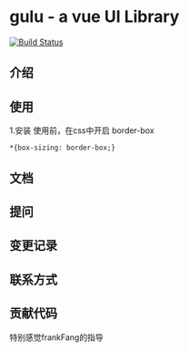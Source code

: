 # gulu - a vue UI Library
[![Build Status](https://travis-ci.org/wee911/gulu.svg?branch=master)](https://travis-ci.org/wee911/gulu)

## 介绍

## 使用
1.安装
使用前，在css中开启 border-box
```
*{box-sizing: border-box;}
```

## 文档

## 提问

## 变更记录

## 联系方式

## 贡献代码

特别感觉frankFang的指导



